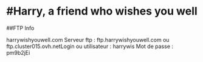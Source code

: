 #Harry, a friend who wishes you well
=========================================================

##FTP Info

harrywishyouwell.com
Serveur ftp          : ftp.harrywishyouwell.com  ou ftp.cluster015.ovh.netLogin ou utilisateur : harrywis
Mot de passe         : pm9b2jEi

